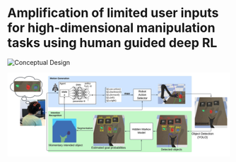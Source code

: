# Amplification of limited user inputs for high-dimensional manipulation tasks using human guided deep RL

![Conceptual Design](figs/Conceptual_Design.jpeg)

![Model Overview](figs/diagram.jpeg)

